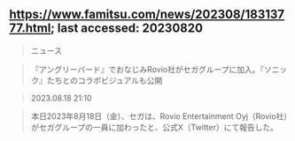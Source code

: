 ## https://www.famitsu.com/news/202308/18313777.html; last accessed: 20230820

> ニュース 

> 『アングリーバード』でおなじみRovio社がセガグループに加入。『ソニック』たちとのコラボビジュアルも公開

> 2023.08.18 21:10 

> 本日2023年8月18日（金）、セガは、Rovio Entertainment Oyj（Rovio社）がセガグループの一員に加わったと、公式X（Twitter）にて報告した。
